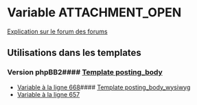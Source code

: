 # Variable ATTACHMENT_OPEN
[Explication sur le forum des forums](http://forum.forumactif.com/t294113-listing-des-variables#ATTACHMENT_OPEN)
## Utilisations dans les templates
### Version phpBB2#### [Template posting_body](subsilver/posting_body.md)
* [Variable à la ligne 668](../subsilver/posting_body.tpl#L668)#### [Template posting_body_wysiwyg](subsilver/posting_body_wysiwyg.md)
* [Variable à la ligne 657](../subsilver/posting_body_wysiwyg.tpl#L657)